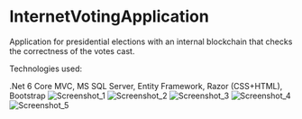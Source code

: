 # InternetVotingApplication
Application for presidential elections with an internal blockchain that checks the correctness of the votes cast.

Technologies used:

.Net 6 Core MVC, MS SQL Server, Entity Framework, Razor (CSS+HTML), Bootstrap
![Screenshot_1](https://github.com/pkusmirowski/InernetVotingApplication/assets/56277371/3651f7ff-daef-4567-bbec-f00535125881)
![Screenshot_2](https://github.com/pkusmirowski/InernetVotingApplication/assets/56277371/7b40e35b-ae2e-4fe5-a175-b295733bd8fa)
![Screenshot_3](https://github.com/pkusmirowski/InernetVotingApplication/assets/56277371/1a745797-8830-4b54-b375-d5ed74f0ca4e)
![Screenshot_4](https://github.com/pkusmirowski/InernetVotingApplication/assets/56277371/82c8cf63-ff57-4fae-a018-899fc4c69d8e)
![Screenshot_5](https://github.com/pkusmirowski/InernetVotingApplication/assets/56277371/61b3c368-b639-43b6-9991-982881b94c90)

